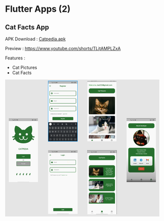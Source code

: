 # Flutter Apps (2)
## Cat Facts App

APK Download : [Catpedia.apk](https://drive.google.com/u/0/uc?id=1RyR-kwp7HX4pOtq-kk2Felh9R67P9Aqz&export=download)

Preview : https://www.youtube.com/shorts/TLjtAMPLZxA

Features :
- Cat Pictures
- Cat Facts

![Image](img/project.png)

